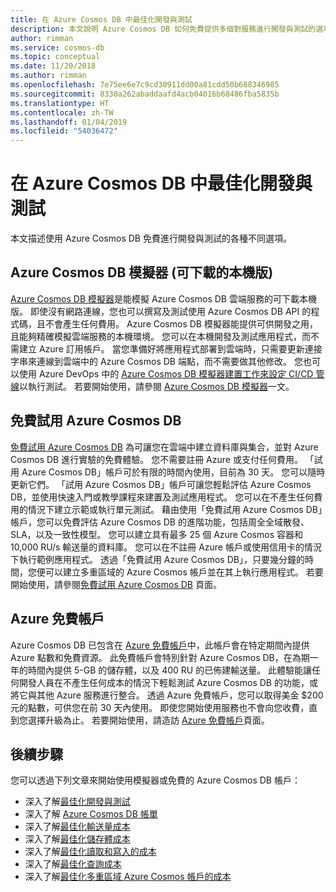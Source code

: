 ```yaml
---
title: 在 Azure Cosmos DB 中最佳化開發與測試
description: 本文說明 Azure Cosmos DB 如何免費提供多個對服務進行開發與測試的選項。
author: rimman
ms.service: cosmos-db
ms.topic: conceptual
ms.date: 11/20/2018
ms.author: rimman
ms.openlocfilehash: 7e75ee6e7c9cd30911dd00a81cdd50b688346985
ms.sourcegitcommit: 8330a262abaddaafd4acb04016b68486fba5835b
ms.translationtype: HT
ms.contentlocale: zh-TW
ms.lasthandoff: 01/04/2019
ms.locfileid: "54036472"
---
```

# <a name="optimizing-for-development-and-testing-in-azure-cosmos-db"></a>在 Azure Cosmos DB 中最佳化開發與測試

本文描述使用 Azure Cosmos DB 免費進行開發與測試的各種不同選項。

## <a name="azure-cosmos-db-emulator-locally-downloadable-version"></a>Azure Cosmos DB 模擬器 (可下載的本機版)

[Azure Cosmos DB 模擬器](local-emulator.md)是能模擬 Azure Cosmos DB 雲端服務的可下載本機版。 即使沒有網路連線，您也可以撰寫及測試使用 Azure Cosmos DB API 的程式碼，且不會產生任何費用。 Azure Cosmos DB 模擬器能提供可供開發之用，且能夠精確模擬雲端服務的本機環境。 您可以在本機開發及測試應用程式，而不需建立 Azure 訂用帳戶。 當您準備好將應用程式部署到雲端時，只需要更新連接字串來連線到雲端中的 Azure Cosmos DB 端點，而不需要做其他修改。 您也可以使用 Azure DevOps 中的 [Azure Cosmos DB 模擬器建置工作來設定 CI/CD 管線](tutorial-setup-ci-cd.md)以執行測試。 若要開始使用，請參閱 [Azure Cosmos DB 模擬器](local-emulator.md)一文。

## <a name="try-azure-cosmos-db-for-free"></a>免費試用 Azure Cosmos DB

[免費試用 Azure Cosmos DB](https://azure.microsoft.com/try/cosmosdb/) 為可讓您在雲端中建立資料庫與集合，並對 Azure Cosmos DB 進行實驗的免費體驗。 您不需要註冊 Azure 或支付任何費用。 「試用 Azure Cosmos DB」帳戶可於有限的時間內使用，目前為 30 天。 您可以隨時更新它們。 「試用 Azure Cosmos DB」帳戶可讓您輕鬆評估 Azure Cosmos DB，並使用快速入門或教學課程來建置及測試應用程式。 您可以在不產生任何費用的情況下建立示範或執行單元測試。 藉由使用「免費試用 Azure Cosmos DB」帳戶，您可以免費評估 Azure Cosmos DB 的進階功能，包括周全全域散發、SLA，以及一致性模型。 您可以建立具有最多 25 個 Azure Cosmos 容器和 10,000 RU/s 輸送量的資料庫。 您可以在不註冊 Azure 帳戶或使用信用卡的情況下執行範例應用程式。 透過「免費試用 Azure Cosmos DB」，只要幾分鐘的時間，您便可以建立多重區域的 Azure Cosmos 帳戶並在其上執行應用程式。 若要開始使用，請參閱[免費試用 Azure Cosmos DB](https://azure.microsoft.com/try/cosmosdb/) 頁面。

## <a name="azure-free-account"></a>Azure 免費帳戶

Azure Cosmos DB 已包含在 [Azure 免費帳戶](https://azure.microsoft.com/free)中，此帳戶會在特定期間內提供 Azure 點數和免費資源。 此免費帳戶會特別針對 Azure Cosmos DB，在為期一年的時間內提供 5-GB 的儲存體，以及 400 RU 的已佈建輸送量。 此體驗能讓任何開發人員在不產生任何成本的情況下輕鬆測試 Azure Cosmos DB 的功能，或將它與其他 Azure 服務進行整合。 透過 Azure 免費帳戶，您可以取得美金 $200 元的點數，可供您在前 30 天內使用。 即使您開始使用服務也不會向您收費，直到您選擇升級為止。 若要開始使用，請造訪 [Azure 免費帳戶](https://azure.microsoft.com/free)頁面。

## <a name="next-steps"></a>後續步驟

您可以透過下列文章來開始使用模擬器或免費的 Azure Cosmos DB 帳戶：

* 深入了解[最佳化開發與測試](optimize-dev-test.md)
* 深入了解 [Azure Cosmos DB 帳單](understand-your-bill.md)
* 深入了解[最佳化輸送量成本](optimize-cost-throughput.md)
* 深入了解[最佳化儲存體成本](optimize-cost-storage.md)
* 深入了解[最佳化讀取和寫入的成本](optimize-cost-reads-writes.md)
* 深入了解[最佳化查詢成本](optimize-cost-queries.md)
* 深入了解[最佳化多重區域 Azure Cosmos 帳戶的成本](optimize-cost-regions.md)

